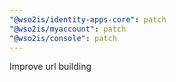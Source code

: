 ```yaml
---
"@wso2is/identity-apps-core": patch
"@wso2is/myaccount": patch
"@wso2is/console": patch
---
```


Improve url building
